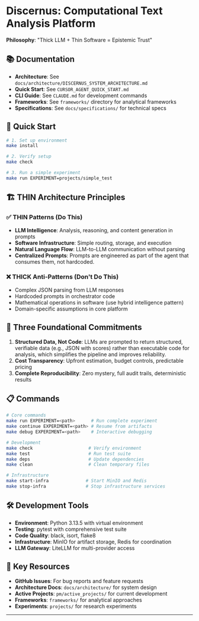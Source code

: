 # Discernus: Computational Text Analysis Platform

**Philosophy**: "Thick LLM + Thin Software = Epistemic Trust"

## 📚 Documentation

- **Architecture**: See `docs/architecture/DISCERNUS_SYSTEM_ARCHITECTURE.md`
- **Quick Start**: See `CURSOR_AGENT_QUICK_START.md`
- **CLI Guide**: See `CLAUDE.md` for development commands
- **Frameworks**: See `frameworks/` directory for analytical frameworks
- **Specifications**: See `docs/specifications/` for technical specs

## 🚀 Quick Start

```bash
# 1. Set up environment
make install

# 2. Verify setup
make check

# 3. Run a simple experiment
make run EXPERIMENT=projects/simple_test
```

## 🏗️ THIN Architecture Principles

### ✅ **THIN Patterns (Do This)**
- **LLM Intelligence**: Analysis, reasoning, and content generation in prompts
- **Software Infrastructure**: Simple routing, storage, and execution
- **Natural Language Flow**: LLM-to-LLM communication without parsing
- **Centralized Prompts**: Prompts are engineered as part of the agent that consumes them, not hardcoded.

### ❌ **THICK Anti-Patterns (Don't Do This)**
- Complex JSON parsing from LLM responses
- Hardcoded prompts in orchestrator code
- Mathematical operations in software (use hybrid intelligence pattern)
- Domain-specific assumptions in core platform

## 🎯 Three Foundational Commitments

1. **Structured Data, Not Code**: LLMs are prompted to return structured, verifiable data (e.g., JSON with scores) rather than executable code for analysis, which simplifies the pipeline and improves reliability.
2. **Cost Transparency**: Upfront estimation, budget controls, predictable pricing
3. **Complete Reproducibility**: Zero mystery, full audit trails, deterministic results

## 📋 Commands

```bash
# Core commands
make run EXPERIMENT=<path>      # Run complete experiment
make continue EXPERIMENT=<path> # Resume from artifacts
make debug EXPERIMENT=<path>    # Interactive debugging

# Development
make check                     # Verify environment
make test                      # Run test suite
make deps                      # Update dependencies
make clean                     # Clean temporary files

# Infrastructure
make start-infra              # Start MinIO and Redis
make stop-infra               # Stop infrastructure services
```

## 🛠️ Development Tools

- **Environment**: Python 3.13.5 with virtual environment
- **Testing**: pytest with comprehensive test suite
- **Code Quality**: black, isort, flake8
- **Infrastructure**: MinIO for artifact storage, Redis for coordination
- **LLM Gateway**: LiteLLM for multi-provider access

## 🔗 Key Resources

- **GitHub Issues**: For bug reports and feature requests
- **Architecture Docs**: `docs/architecture/` for system design
- **Active Projects**: `pm/active_projects/` for current development
- **Frameworks**: `frameworks/` for analytical approaches
- **Experiments**: `projects/` for research experiments

---

